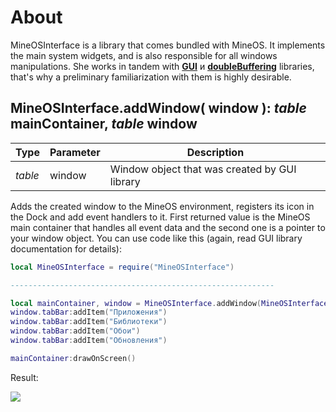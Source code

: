About
======

MineOSInterface is a library that comes bundled with MineOS. It implements the main system widgets, and is also responsible for all windows manipulations. She works in tandem with **[GUI](https://github.com/IgorTimofeev/GUI)** и **[doubleBuffering](https://github.com/IgorTimofeev/DoubleBuffering)** libraries, that's why a preliminary familiarization with them is highly desirable.

MineOSInterface.**addWindow**( window ): *table* mainContainer, *table* window
-----------------------------------------------------------

| Type | Parameter | Description |
| ------ | ------ | ------ |
| *table* | window | Window object that was created by GUI library |

Adds the created window to the MineOS environment, registers its icon in the Dock and add event handlers to it. First returned value is the MineOS main container that handles all event data and the second one is a pointer to your window object. You can use code like this (again, read GUI library documentation for details):

```lua
local MineOSInterface = require("MineOSInterface")

-----------------------------------------------------------

local mainContainer, window = MineOSInterface.addWindow(MineOSInterface.tabbedWindow(1, 1, 88, 25))
window.tabBar:addItem("Приложения")
window.tabBar:addItem("Библиотеки")
window.tabBar:addItem("Обои")
window.tabBar:addItem("Обновления")

mainContainer:drawOnScreen()
```

Result:

![](https://i.imgur.com/294FatT.png?1)